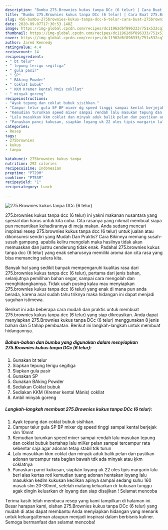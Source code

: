 ```yaml
---
description: "Bumbu 275.Brownies kukus tanpa DCc (6 telur) | Cara Buat 275.Brownies kukus tanpa DCc (6 telur) Yang Paling Enak"
title: "Bumbu 275.Brownies kukus tanpa DCc (6 telur) | Cara Buat 275.Brownies kukus tanpa DCc (6 telur) Yang Paling Enak"
slug: 456-bumbu-275brownies-kukus-tanpa-dcc-6-telur-cara-buat-275brownies-kukus-tanpa-dcc-6-telur-yang-paling-enak
date: 2020-09-07T17:30:53.148Z
image: https://img-global.cpcdn.com/recipes/dc11962d6f896333/751x532cq70/275brownies-kukus-tanpa-dcc-6-telur-foto-resep-utama.jpg
thumbnail: https://img-global.cpcdn.com/recipes/dc11962d6f896333/751x532cq70/275brownies-kukus-tanpa-dcc-6-telur-foto-resep-utama.jpg
cover: https://img-global.cpcdn.com/recipes/dc11962d6f896333/751x532cq70/275brownies-kukus-tanpa-dcc-6-telur-foto-resep-utama.jpg
author: Jared Kennedy
ratingvalue: 4.4
reviewcount: 14
recipeingredient:
- " bt telur"
- " tepung terigu segitiga"
- " gula pasir"
- " SP"
- " BAking Powder"
- " Coklat bubuk"
- " KKM Kremer kental Mnis cokllat"
- " minyak goreng"
recipeinstructions:
- "Ayak tepung dan coklat bubuk sisihkan."
- "Campur telur gula SP BP mixer dg speed tinggi sampai kental berjejak slm 10mnt"
- "Kemudian turunkan speed mixer sampai rendah lalu masukan tepung dan coklat bubuk bertahap lalu miXer pelan sampai tercampur rata sebentar saja agar adonan tetap stabil tdk turun"
- "Lalu masukkan kkm coklat dan minyak aduk balik pelan dan pastikan adonan tercampur rata bagian bawah tdk ada minyak atau ķkm coklatnya"
- "Panaskan panci kukusan, siapkàn loyang uk 22 oles tipis margarin lalu beri alas kertas roti kemudian tuang adonan hentakan loyang lalu masukkan kedlm kukusan kecilkan apinya sampai sedang suhu 160 masak slm 20-30mnt, setelah matang keluarkan dr kukusan tunggu agak dingin keluarkan dr loyang dan siap disajikan ! Selamat mencoba"
categories:
- Resep
tags:
- 275brownies
- kukus
- tanpa

katakunci: 275brownies kukus tanpa 
nutrition: 292 calories
recipecuisine: Indonesian
preptime: "PT29M"
cooktime: "PT53M"
recipeyield: "1"
recipecategory: Lunch

---
```



![275.Brownies kukus tanpa DCc (6 telur)](https://img-global.cpcdn.com/recipes/dc11962d6f896333/751x532cq70/275brownies-kukus-tanpa-dcc-6-telur-foto-resep-utama.jpg)


275.brownies kukus tanpa dcc (6 telur) ini yakni makanan nusantara yang spesial dan harus untuk kita coba. Cita rasanya yang nikmat membuat siapa pun menantikan kehadirannya di meja makan.
Anda sedang mencari inspirasi resep 275.brownies kukus tanpa dcc (6 telur) untuk jualan atau dikonsumsi sendiri yang Mudah Dan Praktis? Cara Bikinnya memang susah-susah gampang. apabila keliru mengolah maka hasilnya tidak akan memuaskan dan justru cenderung tidak enak. Padahal 275.brownies kukus tanpa dcc (6 telur) yang enak seharusnya memiliki aroma dan cita rasa yang bisa memancing selera kita.

Banyak hal yang sedikit banyak mempengaruhi kualitas rasa dari 275.brownies kukus tanpa dcc (6 telur), pertama dari jenis bahan, selanjutnya pemilihan bahan segar, sampai cara mengolah dan menghidangkannya. Tidak usah pusing kalau mau menyiapkan 275.brownies kukus tanpa dcc (6 telur) yang enak di mana pun anda berada, karena asal sudah tahu triknya maka hidangan ini dapat menjadi suguhan istimewa.




Berikut ini ada beberapa cara mudah dan praktis untuk membuat 275.brownies kukus tanpa dcc (6 telur) yang siap dikreasikan. Anda dapat menyiapkan 275.Brownies kukus tanpa DCc (6 telur) menggunakan 8 jenis bahan dan 5 tahap pembuatan. Berikut ini langkah-langkah untuk membuat hidangannya.

<!--inarticleads1-->

##### Bahan-bahan dan bumbu yang digunakan dalam menyiapkan 275.Brownies kukus tanpa DCc (6 telur):

1. Gunakan  bt telur
1. Siapkan  tepung terigu segitiga
1. Siapkan  gula pasir
1. Gunakan  SP
1. Gunakan  BAking Powder
1. Sediakan  Coklat bubuk
1. Sediakan  KKM (Kremer kental Mànis) cokllat
1. Ambil  minyak goreng




<!--inarticleads2-->

##### Langkah-langkah membuat 275.Brownies kukus tanpa DCc (6 telur):

1. Ayak tepung dan coklat bubuk sisihkan.
1. Campur telur gula SP BP mixer dg speed tinggi sampai kental berjejak slm 10mnt
1. Kemudian turunkan speed mixer sampai rendah lalu masukan tepung dan coklat bubuk bertahap lalu miXer pelan sampai tercampur rata sebentar saja agar adonan tetap stabil tdk turun
1. Lalu masukkan kkm coklat dan minyak aduk balik pelan dan pastikan adonan tercampur rata bagian bawah tdk ada minyak atau ķkm coklatnya
1. Panaskan panci kukusan, siapkàn loyang uk 22 oles tipis margarin lalu beri alas kertas roti kemudian tuang adonan hentakan loyang lalu masukkan kedlm kukusan kecilkan apinya sampai sedang suhu 160 masak slm 20-30mnt, setelah matang keluarkan dr kukusan tunggu agak dingin keluarkan dr loyang dan siap disajikan ! Selamat mencoba




Terima kasih telah membaca resep yang kami tampilkan di halaman ini. Besar harapan kami, olahan 275.Brownies kukus tanpa DCc (6 telur) yang mudah di atas dapat membantu Anda menyiapkan hidangan yang menarik untuk keluarga/teman ataupun menjadi inspirasi dalam berbisnis kuliner. Semoga bermanfaat dan selamat mencoba!

